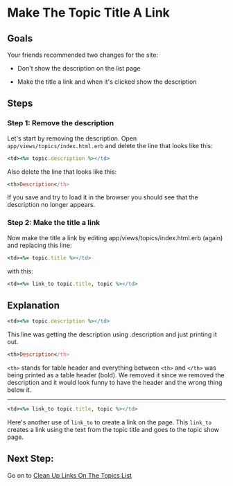 # Make The Topic Title A Link

## Goals

Your friends recommended two changes for the site:

* Don't show the description on the list page

* Make the title a link and when it's clicked show the description

## Steps
### Step 1: Remove the description
Let's start by removing the description. Open `app/views/topics/index.html.erb` and delete the line that looks like this:

```ruby
<td><%= topic.description %></td>
```

Also delete the line that looks like this:

```ruby
<th>Description</th>
```

If you save and try to load it in the browser you should see that the description no longer appears.

### Step 2: Make the title a link
Now make the title a link by editing app/views/topics/index.html.erb (again) and replacing this line:

```ruby
<td><%= topic.title %></td>
```

with this:

```ruby
<td><%= link_to topic.title, topic %></td>
```

## Explanation

```ruby
<td><%= topic.description %></td>
```

This line was getting the description using .description and just printing it out.

```ruby
<th>Description</th>
```

`<th>` stands for table header and everything between `<th>` and `</th>` was being printed as a table header (bold). We removed it since we removed the description and it would look funny to have the header and the wrong thing below it.

---

```ruby
<td><%= link_to topic.title, topic %></td>
```

Here's another use of `link_to` to create a link on the page. This `link_to` creates a link using the text from the topic title and goes to the topic show page.

## Next Step:
Go on to [Clean Up Links On The Topics List](clean_up_links_on_the_topics_list.md)
